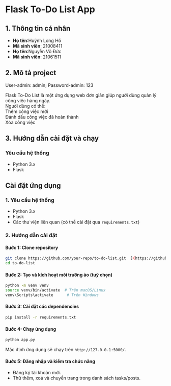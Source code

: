 # Flask To-Do List App  

## 1. Thông tin cá nhân  
- **Họ tên**:Huỳnh Long Hồ
- **Mã sinh viên**: 21008411
- **Họ tên**:Nguyễn Võ Đức
- **Mã sinh viên**: 21061511

## 2. Mô tả project
User-admin: admin; Password-admin: 123

Flask To-Do List là một ứng dụng web đơn giản giúp người dùng quản lý công việc hàng ngày.  
Người dùng có thể:  
Thêm công việc mới  
Đánh dấu công việc đã hoàn thành  
Xóa công việc  

## 3. Hướng dẫn cài đặt và chạy  
### **Yêu cầu hệ thống**  
- Python 3.x  
- Flask  

## Cài đặt ứng dụng  

### 1. Yêu cầu hệ thống  
- Python 3.x  
- Flask  
- Các thư viện liên quan (có thể cài đặt qua `requirements.txt`)  

### 2. Hướng dẫn cài đặt  

#### Bước 1: Clone repository  
```bash  
git clone https://github.com/your-repo/to-do-list.git  ](https://github.com/kz16sep/flask-tiny-app
cd to-do-list  
```

#### Bước 2: Tạo và kích hoạt môi trường ảo (tuỳ chọn)  
```bash  
python -m venv venv  
source venv/bin/activate  # Trên macOS/Linux  
venv\Scripts\activate      # Trên Windows  
```

#### Bước 3: Cài đặt các dependencies  
```bash  
pip install -r requirements.txt  
```

#### Bước 4: Chạy ứng dụng  
```bash  
python app.py  
```
Mặc định ứng dụng sẽ chạy trên `http://127.0.0.1:5000/`.  

#### Bước 5: Đăng nhập và kiểm tra chức năng  
- Đăng ký tài khoản mới.
- Thử thêm, xoá và chuyển trang trong danh sách tasks/posts.  

   
